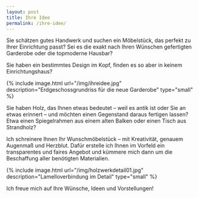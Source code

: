 ```yaml
---
layout: post
title: Ihre Idee
permalink: /ihre-idee/
---
```


Sie schätzen gutes Handwerk und suchen ein Möbelstück, das perfekt zu Ihrer Einrichtung passt? 
Sei es die exakt nach Ihren Wünschen gefertigten Garderobe oder die topmoderne Hausbar?
 
Sie haben ein bestimmtes Design im Kopf, finden es so aber in keinem Einrichtungshaus?

{% include image.html url="/img/ihreidee.jpg" description="Erdgeschossgrundriss für die neue Garderobe" type="small" %}

Sie haben Holz, das Ihnen etwas bedeutet – weil es antik ist oder Sie an etwas erinnert – und möchten einen Gegenstand daraus fertigen lassen? 
Etwa einen Spiegelrahmen aus einem alten Balken oder einen Tisch aus Strandholz? 

Ich schreinere Ihnen Ihr Wunschmöbelstück – mit Kreativität, genauem Augenmaß und Herzblut. 
Dafür erstelle ich Ihnen im Vorfeld ein transparentes und faires Angebot und kümmere mich dann um die Beschaffung aller benötigten Materialien.

{% include image.html url="/img/holzwerkdetail01.jpg" description="Lamelloverbindung im Detail" type="small" %}

Ich freue mich auf Ihre Wünsche, Ideen und Vorstellungen!
